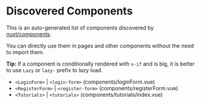 # Discovered Components

This is an auto-generated list of components discovered by [nuxt/components](https://github.com/nuxt/components).

You can directly use them in pages and other components without the need to import them.

**Tip:** If a component is conditionally rendered with `v-if` and is big, it is better to use `Lazy` or `lazy-` prefix to lazy load.

- `<LoginForm>` | `<login-form>` (components/loginForm.vue)
- `<RegisterForm>` | `<register-form>` (components/registerForm.vue)
- `<Tutorials>` | `<tutorials>` (components/tutorials/index.vue)
